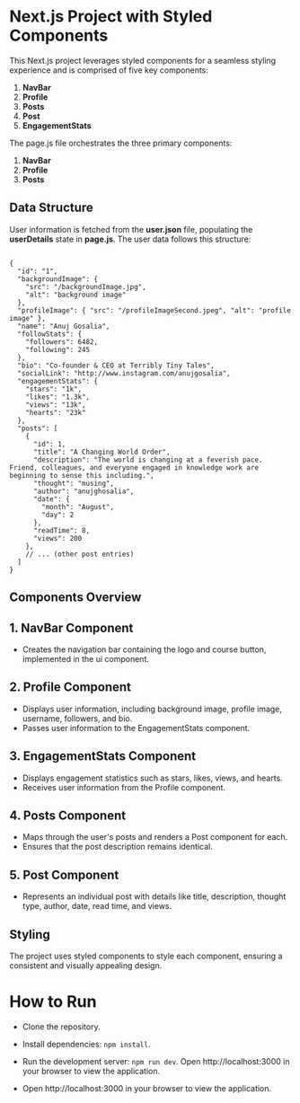 # Next.js Project with Styled Components

This Next.js project leverages styled components for a seamless styling experience and is comprised of five key components:

1. **NavBar**
2. **Profile**
3. **Posts**
4. **Post**
5. **EngagementStats**

The page.js file orchestrates the three primary components:

1. **NavBar**
2. **Profile**
3. **Posts**

## Data Structure

User information is fetched from the **user.json** file, populating the **userDetails** state in **page.js**. The user data follows this structure:

```

{
  "id": "1",
  "backgroundImage": {
    "src": "/backgroundImage.jpg",
    "alt": "background image"
  },
  "profileImage": { "src": "/profileImageSecond.jpeg", "alt": "profile image" },
  "name": "Anuj Gosalia",
  "followStats": {
    "followers": 6482,
    "following": 245
  },
  "bio": "Co-founder & CEO at Terribly Tiny Tales",
  "socialLink": "http://www.instagram.com/anujgosalia",
  "engagementStats": {
    "stars": "1k",
    "likes": "1.3k",
    "views": "13k",
    "hearts": "23k"
  },
  "posts": [
    {
      "id": 1,
      "title": "A Changing World Order",
      "description": "The world is changing at a feverish pace. Friend, colleagues, and everyone engaged in knowledge work are beginning to sense this including.",
      "thought": "musing",
      "author": "anujghosalia",
      "date": {
        "month": "August",
        "day": 2
      },
      "readTime": 8,
      "views": 200
    },
    // ... (other post entries)
  ]
}
```

## Components Overview

## 1. NavBar Component

- Creates the navigation bar containing the logo and course button, implemented in the ui component.

## 2. Profile Component

- Displays user information, including background image, profile image, username, followers, and bio.
- Passes user information to the EngagementStats component.

## 3. EngagementStats Component

- Displays engagement statistics such as stars, likes, views, and hearts.
- Receives user information from the Profile component.

## 4. Posts Component

- Maps through the user's posts and renders a Post component for each.
- Ensures that the post description remains identical.

## 5. Post Component

- Represents an individual post with details like title, description, thought type, author, date, read time, and views.

## Styling

The project uses styled components to style each component, ensuring a consistent and visually appealing design.

# How to Run

- Clone the repository.

- Install dependencies: `npm install`.
- Run the development server: `npm run dev`.
  Open http://localhost:3000 in your browser to view the application.
- Open http://localhost:3000 in your browser to view the application.
